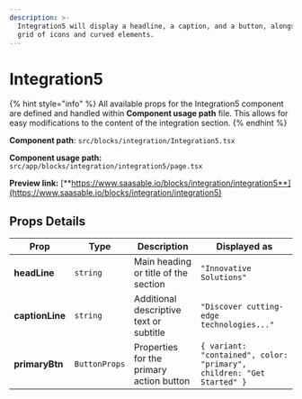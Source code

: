```yaml
---
description: >-
  Integration5 will display a headline, a caption, and a button, alongside a
  grid of icons and curved elements.
---
```


# Integration5

{% hint style="info" %}
All available props for the Integration5 component are defined and handled within **Component usage path** file. This allows for easy modifications to the content of the integration section.
{% endhint %}

**Component path**: `src/blocks/integration/Integration5.tsx`

**Component usage path:**  `src/app/blocks/integration/integration5/page.tsx`

**Preview link:** [**https://www.saasable.io/blocks/integration/integration5**](https://www.saasable.io/blocks/integration/integration5)

## Props Details

| Prop            | Type          | Description                              | Displayed as                                                          |
| --------------- | ------------- | ---------------------------------------- | --------------------------------------------------------------------- |
| **headLine**    | `string`      | Main heading or title of the section     | `"Innovative Solutions"`                                              |
| **captionLine** | `string`      | Additional descriptive text or subtitle  | `"Discover cutting-edge technologies..."`                             |
| **primaryBtn**  | `ButtonProps` | Properties for the primary action button | `{ variant: "contained", color: "primary", children: "Get Started" }` |
